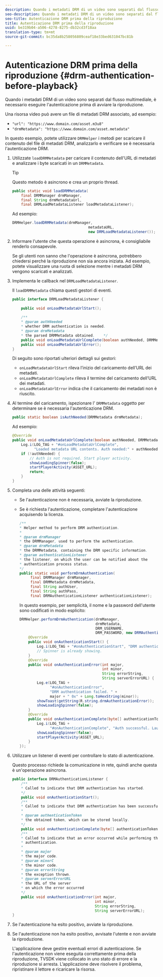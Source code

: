 ```yaml
---
description: Quando i metadati DRM di un video sono separati dal flusso multimediale, è necessario eseguire l'autenticazione prima di avviare la riproduzione.
seo-description: Quando i metadati DRM di un video sono separati dal flusso multimediale, è necessario eseguire l'autenticazione prima di avviare la riproduzione.
seo-title: Autenticazione DRM prima della riproduzione
title: Autenticazione DRM prima della riproduzione
uuid: be319b04-a506-4278-8275-db32cd3f18aa
translation-type: tm+mt
source-git-commit: bc35da8b258056809ceaf18e33bed631047bc81b

---
```



# Autenticazione DRM prima della riproduzione {#drm-authentication-before-playback}

Quando i metadati DRM di un video sono separati dal flusso multimediale, è necessario eseguire l&#39;autenticazione prima di avviare la riproduzione.

Una risorsa video può avere un file di metadati DRM associato, ad esempio:

* `"url": "https://www.domain.com/asset.m3u8"`
* `"drmMetadata": "https://www.domain.com/asset.metadata"`

In questo esempio, potete utilizzare `DRMHelper` i metodi per scaricare il contenuto del file di metadati DRM, analizzarlo e verificare se è necessaria l&#39;autenticazione DRM.

1. Utilizzate `loadDRMMetadata` per caricare il contenuto dell&#39;URL di metadati e analizzare i byte scaricati in un `DRMMetadata`.

   >[!TIP]
   >
   >Questo metodo è asincrono e crea un proprio thread.

   ```java
   public static void loadDRMMetadata( 
       final DRMManager drmManager, 
       final String drmMetadataUrl,  
       final DRMLoadMetadataListener loadMetadataListener); 
   ```

   Ad esempio:

   ```java
   DRMHelper.loadDRMMetadata(drmManager,  
                                      metadataURL,  
                                      new DRMLoadMetadataListener());
   ```

1. Informare l&#39;utente che questa operazione è asincrona, è consigliabile renderlo consapevole.

   Se gli utenti non sanno che l&#39;operazione è asincrona, potrebbero chiedersi perché la riproduzione non sia ancora iniziata. Ad esempio, potete visualizzare una ruota di selezione mentre i metadati DRM vengono scaricati e analizzati.

1. Implementa le callback nel `DRMLoadMetadataListener`.

   Il `loadDRMMetadata` chiama questi gestori di eventi.

   ```java
   public interface DRMLoadMetadataListener { 
    
       public void onLoadMetadataUrlStart(); 
    
       /** 
       * @param authNeeded 
       * whether DRM authentication is needed. 
       * @param drmMetadata 
       * the parsed DRMMetadata obtained.    */ 
       public void onLoadMetadataUrlComplete(boolean authNeeded, DRMMetadata drmMetadata); 
       public void onLoadMetadataUrlError(); 
   } 
   
   ```

   Di seguito sono riportati ulteriori dettagli sui gestori:

   * `onLoadMetadataUrlStart` rileva l’inizio del caricamento dell’URL dei metadati.
   * `onLoadMetadataUrlComplete` rileva il termine del caricamento dell’URL dei metadati.
   * `onLoadMetadataUrlError` indica che il caricamento dei metadati non è riuscito.

1. Al termine del caricamento, ispezionare l&#39; `DRMMetadata` oggetto per determinare se è necessaria l&#39;autenticazione DRM.

   ```java
   public static boolean isAuthNeeded(DRMMetadata drmMetadata);
   ```

   Ad esempio:

   ```java
   @Override 
   public void onLoadMetadataUrlComplete(boolean authNeeded, DRMMetadata drmMetadata) {  
       Log.i(LOG_TAG + "#onLoadMetadataUrlComplete",  
             "Loaded metadata URL contents. Auth needed:" + authNeeded + "."); 
       if (!authNeeded) { 
           // Auth is not required. Start player activity.     
           showLoadingSpinner(false);     
           startPlayerActivity(ASSET_URL); 
           return; 
       } 
   } 
   ```

1. Completa una delle attività seguenti:

   * Se l&#39;autenticazione non è necessaria, avviate la riproduzione.
   * Se è richiesta l&#39;autenticazione, completare l&#39;autenticazione acquisendo la licenza.

      ```java
      /** 
      * Helper method to perform DRM authentication. 
      * 
      * @param drmManager 
      * the DRMManager, used to perform the authentication. 
      * @param drmMetadata 
      * the DRMMetadata, containing the DRM specific information. 
      * @param authenticationListener 
      * the listener, on which the user can be notified about the 
      * authentication process status. 
      */ 
      public static void performDrmAuthentication( 
           final DRMManager drmManager,  
           final DRMMetadata drmMetadata, 
           final String authUser,  
           final String authPass,  
           final DRMAuthenticationListener authenticationListener);
      ```

      In questo esempio, per semplicità, il nome e la password dell&#39;utente sono codificati in modo esplicito:

      ```java
      DRMHelper.performDrmAuthentication(drmManager,  
                                         drmMetadata,  
                                         DRM_USERNAME,  
                                         DRM_PASSWORD, new DRMAuthenticationListener() { 
          @Override 
          public void onAuthenticationStart() { 
              Log.i(LOG_TAG + "#onAuthenticationStart", "DRM authentication started."); 
              // Spinner is already showing. 
          } 
          @Override 
          public void onAuthenticationError(int major,  
                                            int minor,  
                                            String errorString,  
                                            String serverErrorURL) { 
              Log.e(LOG_TAG +  
                    "#onAuthenticationError",  
                    "DRM authentication failed. " +  
                    major + " 0x" + Long.toHexString(minor)); 
              showToast(getString(R.string.drmAuthenticationError));   
              showLoadingSpinner(false); 
          } 
          @Override 
          public void onAuthenticationComplete(byte[] authenticationToken) { 
              Log.i(LOG_TAG +  
                    "#onAuthenticationComplete", "Auth successful. Launching content."); 
              showLoadingSpinner(false); 
              startPlayerActivity(ASSET_URL); 
          } 
      }); 
      ```

1. Utilizzare un listener di eventi per controllare lo stato di autenticazione.

   Questo processo richiede la comunicazione in rete, quindi anche questa è un&#39;operazione asincrona.

   ```java
   public interface DRMAuthenticationListener { 
       /** 
       * Called to indicate that DRM authentication has started. 
       */ 
       public void onAuthenticationStart(); 
       /** 
       * Called to indicate that DRM authentication has been successful. 
       * 
       * @param authenticationToken 
       * the obtained token, which can be stored locally. 
       */ 
       public void onAuthenticationComplete(byte[] authenticationToken); 
       /** 
       * Called to indicate that an error occurred while performing the DRM 
       * authentication. 
       * 
       * @param major 
       * the major code. 
       * @param minorC 
       * the minor code. 
       * @param errorString 
       * the exception thrown. 
       * @param serverErrorURL 
       * the URL of the server  
       * on which the error occurred 
       */ 
       public void onAuthenticationError(int major,  
                                         int minor,  
                                         String errorString,  
                                         String serverErrorURL); 
   } 
   ```

1. Se l&#39;autenticazione ha esito positivo, avviate la riproduzione.
1. Se l&#39;autenticazione non ha esito positivo, avvisate l&#39;utente e non avviate la riproduzione.

   L&#39;applicazione deve gestire eventuali errori di autenticazione. Se l&#39;autenticazione non viene eseguita correttamente prima della riproduzione, TVSDK viene collocato in uno stato di errore e la riproduzione si arresta. L’applicazione deve risolvere il problema, ripristinare il lettore e ricaricare la risorsa.
